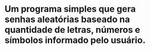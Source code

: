 # Um programa simples que gera senhas aleatórias baseado na quantidade de letras, números e símbolos informado pelo usuário.
